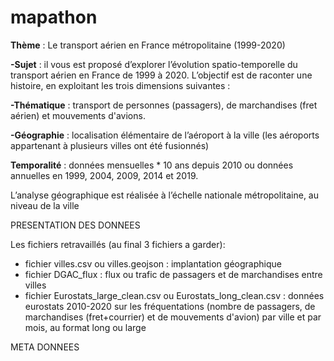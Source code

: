 # mapathon

**Thème** : Le transport aérien en France métropolitaine (1999-2020)

**-Sujet** : il vous est proposé d’explorer l’évolution spatio-temporelle du transport aérien en France de 1999 à 2020. L’objectif est de raconter une histoire, en exploitant les trois dimensions suivantes : 

**-Thématique** : transport de personnes (passagers), de marchandises (fret aérien) et mouvements d'avions.

**-Géographie** : localisation élémentaire de l’aéroport à la ville (les aéroports appartenant à plusieurs villes ont été fusionnés)

**Temporalité** : données mensuelles * 10 ans depuis 2010 ou données annuelles en 1999, 2004, 2009, 2014 et 2019.

L’analyse géographique est réalisée à l’échelle nationale métropolitaine, au niveau de la ville

PRESENTATION DES DONNEES

Les fichiers retravaillés (au final 3 fichiers a garder):
- fichier villes.csv ou villes.geojson : implantation géographique
- fichier DGAC_flux : flux ou trafic de passagers et de marchandises entre villes
- fichier Eurostats_large_clean.csv ou Eurostats_long_clean.csv : données eurostats 2010-2020 sur les fréquentations (nombre de passagers, de marchandises (fret+courrier) et de mouvements d'avion) par ville et par mois, au format long ou large

META DONNEES


